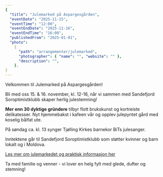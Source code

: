 ```yaml
---
{
  "title": "Julemarked på Aspargesgården",
  "eventDate": "2025-11-15",
  "eventTime": "12:00",
  "eventEndDate": "2025-11-16",
  "eventEndTime": "16:00",
  "publishedFrom": "2025-01-01",
  "photo":
    {
      "path": "arrangementer/julemarked",
      "photographer": { "name": "", "website": "" },
      "description": "",
    },
}
---
```


Velkommen til Julemarked på Aspargesgården!

Bli med oss 15. & 16. november, kl. 12-16, når vi sammen med Sandefjord Soroptimistklubb skaper herlig julestemning!

**Mer enn 30 dyktige gründere** tilbyr flott brukskunst og kortreiste delikatesser. Nyt hjemmebakst i kafeen vår og opplev julepyntet gård med koselig bålfat ute. 

På søndag ca. kl. 13 synger Tjølling Kirkes barnekor BiTs julesanger.

Inntektene går til Sandefjord Soroptimistklubb som støtter kvinner og barn lokalt og i Moldova.

[Les mer om julemarkedet og praktisk informasjon her](/christmas)

Ta med familie og venner - vi lover en helg fylt med glede, dufter og stemning!
